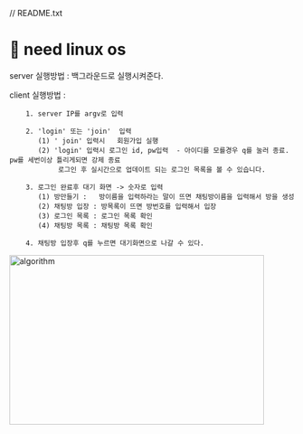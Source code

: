 // README.txt


# 👻 need linux os 

server 실행방법 :	백그라운드로 실행시켜준다.
		
client 실행방법  : 

		1. server IP를 argv로 입력

		2. 'login' 또는 'join'  입력
		   (1) ' join' 입력시   회원가입 실행
		   (2) 'login' 입력시 로그인 id, pw입력  - 아이디를 모를경우 q를 눌러 종료.  pw를 세번이상 틀리게되면 강제 종료
		        로그인 후 실시간으로 업데이트 되는 로그인 목록을 볼 수 있습니다.

		3. 로그인 완료후 대기 화면 -> 숫자로 입력
		   (1) 방만들기 :  	방이름을 입력하라는 말이 뜨면 채팅방이름을 입력해서 방을 생성
		   (2) 채팅방 입장 :	방목록이 뜨면 방번호를 입력해서 입장
		   (3) 로그인 목록 : 로그인 목록 확인
		   (4) 채팅방 목록 : 채팅방 목록 확인

		4. 채팅방 입장후 q를 누르면 대기화면으로 나갈 수 있다. 


<img src="algoritm.png" width="450px" height="300px" title="px(픽셀) 크기 설정" alt="algorithm"></img><br/>

